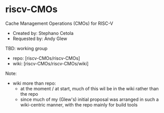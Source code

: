 # riscv-CMOs

Cache Management Operations (CMOs) for RISC-V

* Created by: 	Stephano Cetola
* Requested by: 	Andy Glew

TBD: working group

* repo: [riscv-CMOs/riscv-CMOs]
* wiki: [riscv-CMOs/riscv-CMOs/wiki]

Note:
* wiki more than repo: 
  * at the moment / at start, much of this wil be in the wiki rather than the repo
  * since much of my (Glew's) initial proposal was arranged in such a wiki-centric manner, with the repo mainly for build tools

